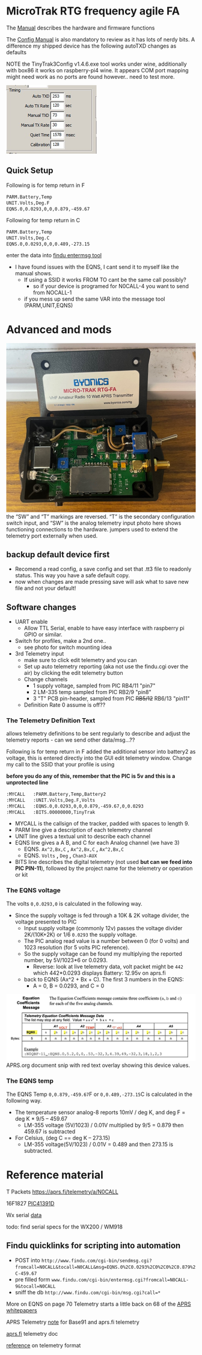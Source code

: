 # Micro­Trak RTG frequency agile FA

The [Manual](MicroTrak_RTG_FA_Manual_v1.8-2.pdf) describes the hardware and firmware functions

The [Config Manual](TinyTrak3_Config_Manual_v1.4.pdf) is also mandatory to review as it has lots of nerdy bits.
A difference my shipped device has the following autoTXD changes as defaults

NOTE the TinyTrak3Config v1.4.6.exe tool works under wine, additionally with box86 it works on raspberry-pi4 wine. It appears COM port mapping might need work as no ports are found however.. need to test more.

![timing](timing.jpg)

## Quick Setup

Following is for temp return in F
```
PARM.Battery,Temp
UNIT.Volts,Deg.F
EQNS.0,0.0293,0,0,0.879,-­459.67
```
Following for temp return in C
```
PARM.Battery,Temp
UNIT.Volts,Deg.C
EQNS.0,0.0293,0,0,0.489,-­273.15
```

enter the data into [findu entermsg tool](http://www.findu.com/cgi­bin/entermsg.cgi)
- I have found issues with the EQNS, I cant send it to myself like the manual shows.
  - If using a SSID it works FROM TO cant be the same call possibly?
    - so if your device is programed for N0CALL-4 you want to send from NOCALL-1 
  - if you mess up send the same VAR into the message tool (PARM,UNIT,EQNS)


# Advanced and mods
![mtrak](mtrak.jpeg)
the “SW” and “T” markings are reversed. “T” is the secondary configuration switch input, and “SW” is the analog telemetry input photo here shows functioning connections to the hardware. jumpers used to extend the telemetry port externally when used.

## backup default device first
 - Recomend a read config, a save config and set that .tt3 file to readonly status. This way you have a safe default copy. 
 - now when changes are made pressing save will ask what to save new file and not your default!

## Software changes

 - UART enable
   - Allow TTL Serial, enable to have easy interface with raspberry pi GPIO or similar.
 - Switch for profiles, make a 2nd one..
   - see photo for switch mounting idea
 - 3rd Telemetry input
    - make sure to click edit telemetry and you can
    - Set up auto telemetry reporting (aka not use the findu.cgi over the air) by clicking the edit telemetry button
    - Change channels
      - 1 supply voltage, sampled from PIC RB4/11 "pin7"
      - 2 LM-335 temp sampled from PIC RB2/9 "pin8"
      - 3 "T" PCB pin-header, sampled from PIC ~~RB5/12~~ RB6/13 "pin11"
    - Definition Rate 0 assume is off??

### The Telemetry Definition Text
allows telemetry definitions to be sent regularly to describe and adjust the telemetry reports
    - can we send other data/msg...??

Following is for temp return in F added the additional sensor into battery2 as voltage, this is entered directly into the GUI edit telemetry window. Change my call to the SSID that your profile is using

**before you do any of this, remember that the PIC is 5v and this is a unprotected line**

```
:MYCALL   :PARM.Battery,Temp,Battery2
:MYCALL   :UNIT.Volts,Deg.F,Volts
:MYCALL   :EQNS.0,0.0293,0,0,0.879,-­459.67,0,0.0293
:MYCALL   :BITS.00000000,TinyTrak

```
 - MYCALL is the callsign of the tracker, padded with spaces to length 9. 
 - PARM line give a description of each telemetry channel
 - UNIT line gives a textual unit to describe each channel
 - EQNS line gives a A B, and C for each Analog channel (we have 3) 
   - EQNS. `Ax^2,Bx,C`  **,**  `Ax^2,Bx,C`   **,**  `Ax^2,Bx,C`
   - EQNS. `Volts`  **,**  `Deg`   **,**  `Chan3-AUX`
 - BITS line describes the digital telemetry (not used **but can we feed into PIC PIN-11**), followed by the project name for the telemetry or operation or kit

### The EQNS voltage
The volts `0,0.0293,0` is calculated in the following way. 

- Since the supply voltage is fed through a 10K & 2K voltage divider, the voltage presented to PIC
  - Input supply voltage (commonly 12v) passes the voltage divider 2K/(10K+2K) or 1/6 `0.0293` the supply voltage. 
  - The PIC analog read value is a number between 0 (for 0 volts) and 1023 resolution (for 5 volts PIC reference).
  - So the supply voltage can be found my multiplying the reported number, by 5V/1023*6 or 0.0293. 
    - Reverse: look at live telemetry data, volt packet might be `442` which 442*0.0293 displays Battery: 12.95v on aprs.fi
  - back to EQNS (Ax^2 + Bx + C). The first 3 numbers in the EQNS:
    - A = 0, B = 0.0293, and C = 0

![eqns](eqns.jpg)
APRS.org document snip with red text overlay showing this device values.

### The EQNS temp
The EQNS Temp `0,0.879,-­459.67`F or `0,0.489,-­273.15`C is calculated in the following way.

- The temperature sensor analog-8 reports 10mV / deg K, and deg F = deg K * 9/5 – 459.67
  - LM-355 voltage (5V/1023) / 0.01V multiplied by 9/5 = 0.879 then 459.67 is subtracted
- For Celsius, (deg C == deg K – 273.15) 
  - LM-355 voltage(5V/1023) / 0.01V = 0.489 and then 273.15 is subtracted.


# Reference material
T Packets https://aprs.fi/telemetry/a/N0CALL

16F1827 [PIC41391D](41391D.pdf)

Wx serial [data](https://www.peetbros.com/shop/custom.aspx?recid=29)

todo: find serial specs for the WX200 / WM918

## Findu quicklinks for scripting into automation
 - POST into `http://www.findu.com/cgi-bin/sendmsg.cgi?fromcall=N0CALL&tocall=N0CALL&msg=EQNS.0%2C0.0293%2C0%2C0%2C0.879%2C-459.67`
 - pre filled form `www.findu.com/cgi-bin/entermsg.cgi?fromcall=N0CALL-9&tocall=N0CALL`
 - sniff the db `http://www.findu.com/cgi-bin/msg.cgi?call=*`

More on EQNS on page 70 Telemetry starts a little back on 68 of the [APRS whitepapers](http://www.aprs.org/doc/APRS101.PDF)

APRS Telemetry [note](http://he.fi/doc/aprs-base91-comment-telemetry.txt) for Base91 and aprs.fi telemetry

[aprs.fi](https://aprs.fi/doc/guide/aprsfi-telemetry.html) telemetry doc

[reference](https://github.com/PhirePhly/aprs_notes/blob/master/telemetry_format.md) on telemetry format


